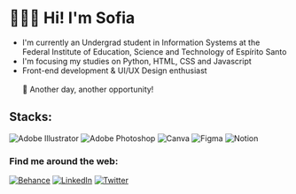 # 👩🏻‍💻 Hi! I'm Sofia
* I'm currently an Undergrad student in Information Systems at the Federal Institute of Education, Science and Technology of Espírito Santo <br>
* I'm focusing my studies on Python, HTML, CSS and Javascript<br>
* Front-end development & UI/UX Design enthusiast<br>
<br>🚀 Another day, another opportunity!

## Stacks:
![Adobe Illustrator](https://img.shields.io/badge/adobeillustrator-%23FF9A00.svg?style=for-the-badge&logo=adobeillustrator&logoColor=white) ![Adobe Photoshop](https://img.shields.io/badge/adobephotoshop-%2331A8FF.svg?style=for-the-badge&logo=adobephotoshop&logoColor=white) ![Canva](https://img.shields.io/badge/Canva-%2300C4CC.svg?style=for-the-badge&logo=Canva&logoColor=white) 	![Figma](https://img.shields.io/badge/figma-%23F24E1E.svg?style=for-the-badge&logo=figma&logoColor=white) ![Notion](https://img.shields.io/badge/Notion-%23000000.svg?style=for-the-badge&logo=notion&logoColor=white)


### Find me around the web:
[![Behance](https://img.shields.io/badge/Behance-1769ff?logo=behance&logoColor=white)](https://behance.net/https://www.behance.net/sofialctv) [![LinkedIn](https://img.shields.io/badge/LinkedIn-%230077B5.svg?logo=linkedin&logoColor=white)](https://linkedin.com/in/https://www.linkedin.com/in/sofialctv/) [![Twitter](https://img.shields.io/badge/Twitter-%231DA1F2.svg?logo=Twitter&logoColor=white)](https://twitter.com/https://twitter.com/sofialctv) 

<!-- Proudly created with GPRM ( https://gprm.itsvg.in ) -->
